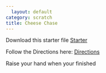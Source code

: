 ```yaml
---
  layout: default
category: scratch
title: Cheese Chase
---
```


Download this starter file
[Starter](https://hilliard.instructure.com/courses/25943/files/6320289/download?wrap=1)

Follow the Directions here: [Directions](https://drive.google.com/open?id=1Q6Zcsz9YX6lgPVxKpLUULnfYspBA4GX4)

Raise your hand when your finished
